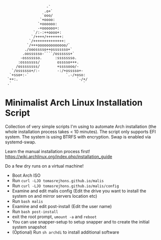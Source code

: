 
                       -`
                      .o+`
                     `ooo/
                    `+oooo:
                   `+oooooo:
                   -+oooooo+:
                 `/:-:++oooo+:
                `/++++/+++++++:
               `/++++++++++++++:
              `/+++ooooooooooooo/`
             ./ooosssso++osssssso+`
            .oossssso-````/ossssss+`
           -osssssso.      :ssssssso.
          :osssssss/        osssso+++.
         /ossssssss/        +ssssooo/-
       `/ossssso+/:-        -:/+osssso+-
      `+sso+:-`                 `.-/+oso:
     `++:.                           `-/+/
     .`                                 `



# Minimalist Arch Linux Installation Script

Collection of very simple scripts I'm using to automate Arch installation (the whole installation process takes < 10 minutes). The script only supports EFI system. The system is using BTRFS with encryption. Swap is enabled via systemd-swap.

Learn the manual installation process first! https://wiki.archlinux.org/index.php/installation_guide

Do a few dry runs on a virtual machine!

- Boot Arch ISO
- Run <code>curl -LJO tomasrejhons.github.io/malis</code>
- Run <code>curl -LJO tomasrejhons.github.io/malis/config</code>
- Examine and edit malis config (Edit the drive you want to install the system on and mirror servers location etc)
- Run <code>bash malis</code>
- Examine and edit post-install (Edit the user name)
- Run <code>bash post-install</code>
- exit the root prompt, <code>umount -a</code> and <code>reboot</code>
- You can use snapper-setup to setup snapper and to create the initial system snapshot
- (Optional) Run <code>sh archdi</code> to install additional software
